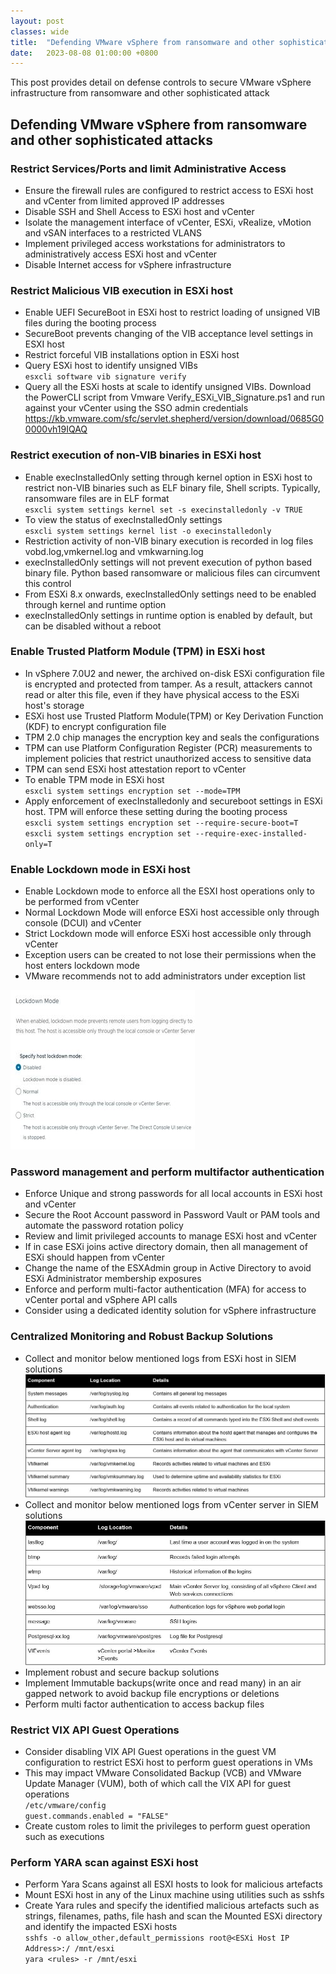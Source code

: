 ```yaml
---
layout: post
classes: wide
title:  "Defending VMware vSphere from ransomware and other sophisticated attacks"
date:   2023-08-08 01:00:00 +0800
--- 
```

This post provides detail on defense controls to secure VMware vSphere infrastructure from ransomware and other sophisticated attack

 
## Defending VMware vSphere from ransomware and other sophisticated attacks

### Restrict Services/Ports and limit Administrative Access

- Ensure the firewall rules are configured to restrict access to ESXi host and vCenter from limited approved IP addresses    
- Disable SSH and Shell Access to ESXi host and vCenter    
- Isolate the management interface of vCenter, ESXi, vRealize, vMotion and vSAN interfaces to a restricted VLANS    
- Implement privileged access workstations for administrators to administratively access ESXi host and vCenter    
- Disable Internet access for vSphere infrastructure    

### Restrict Malicious VIB execution in ESXi host

- Enable UEFI SecureBoot in ESXi host to restrict loading of unsigned VIB files during the booting process  
- SecureBoot prevents changing of the VIB acceptance level settings in ESXI host  
- Restrict forceful VIB installations option in ESXi host  
- Query ESXi host to identify unsigned VIBs  
 `esxcli software vib signature verify`  
- Query all the ESXi hosts at scale to identify unsigned VIBs. Download the PowerCLI script from Vmware Verify_ESXi_VIB_Signature.ps1 and run against your vCenter using the SSO admin credentials  
  https://kb.vmware.com/sfc/servlet.shepherd/version/download/0685G00000vh19IQAQ  

### Restrict execution of non-VIB binaries in ESXi host

- Enable execInstalledOnly setting through kernel option in ESXi host to restrict non-VIB binaries such as ELF binary file, Shell scripts. Typically, ransomware files are in ELF format  
  `esxcli system settings kernel set -s execinstalledonly -v TRUE`  
- To view the status of execInstalledOnly settings  
  `esxcli system settings kernel list -o execinstalledonly`  
- Restriction activity of non-VIB binary execution is recorded in log files vobd.log,vmkernel.log and vmkwarning.log  
- execInstalledOnly settings will not prevent execution of python based binary file. Python based ransomware or malicious files can circumvent this control  
- From ESXi 8.x onwards, execInstalledOnly settings need to be enabled through kernel and runtime option  
- execInstalledOnly settings in runtime option is enabled by default, but can be disabled without a reboot    

### Enable Trusted Platform Module (TPM) in ESXi host

- In vSphere 7.0U2 and newer, the archived on-disk ESXi configuration file is encrypted and protected from tamper. As a result, attackers cannot read or alter this file, even if they have physical access to the ESXi host's storage  
- ESXi host use Trusted Platform Module(TPM) or Key Derivation Function (KDF) to encrypt configuration file  
- TPM 2.0 chip manages the encryption key and seals the configurations  
- TPM can use Platform Configuration Register (PCR) measurements to implement policies that restrict unauthorized access to sensitive data  
- TPM can send ESXi host attestation report to vCenter  
- To enable TPM mode in ESXi host  
  `esxcli system settings encryption set --mode=TPM`  
- Apply enforcement of execInstalledonly and secureboot settings in ESXi host. TPM will enforce these setting during the booting process  
  `esxcli system settings encryption set --require-secure-boot=T`  
  `esxcli system settings encryption set --require-exec-installed-only=T`  

### Enable Lockdown mode in ESXi host

- Enable Lockdown mode to enforce all the ESXI host operations only to be performed from vCenter  
- Normal Lockdown Mode will enforce ESXi host accessible only through console (DCUI) and vCenter  
- Strict Lockdown mode will enforce ESXi host accessible only through vCenter  
- Exception users can be created to not lose their permissions when the host enters lockdown mode   
- VMware recommends not to add administrators under exception list  

![Lockdown_Mode](/image/esxi/lockdownmode.JPG)

### Password management and perform multifactor authentication

- Enforce Unique and strong passwords for all local accounts in ESXi host and vCenter  
- Secure the Root Account password in Password Vault or PAM tools and automate the password rotation policy  
- Review and limit privileged accounts to manage ESXi host and vCenter  
- If in case ESXi joins active directory domain, then all management of ESXi should happen from vCenter  
- Change the name of the ESXAdmin group in Active Directory to avoid ESXi Administrator membership exposures  
- Enforce and perform multi-factor authentication (MFA) for access to vCenter portal and vSphere API calls  
- Consider using a dedicated identity solution for vSphere infrastructure  

### Centralized Monitoring and Robust Backup Solutions

- Collect and monitor below mentioned logs from ESXi host in SIEM solutions  
![ESXi_logs](/image/esxi/esxilogs.JPG)  
- Collect and monitor below mentioned logs from vCenter server in SIEM solutions  
![vCenter_logs](/image/esxi/vcenterlogs.JPG)  
- Implement robust and secure backup solutions  
- Implement Immutable backups(write once and read many) in an air gapped network to avoid backup file encryptions or deletions  
- Perform multi factor authentication to access backup files  

### Restrict VIX API Guest Operations

- Consider disabling VIX API Guest operations in the guest VM configuration to restrict ESXi host to perform guest operations in VMs  
- This may impact VMware Consolidated Backup (VCB) and VMware Update Manager (VUM), both of which call the VIX API for guest operations  
  `/etc/vmware/config`  
  `guest.commands.enabled = "FALSE"`  
- Create custom roles to limit the privileges to perform guest operation such as executions  

### Perform YARA scan against ESXi host
- Perform Yara Scans against all ESXI hosts to look for malicious artefacts 
- Mount ESXi host in any of the Linux machine using utilities such as sshfs  
- Create Yara rules and specify the identified malicious artefacts such as strings, filenames, paths, file hash and scan the Mounted ESXi directory and identify the impacted ESXi hosts  
  `sshfs -o allow_other,default_permissions root@<ESXi Host IP Address>:/ /mnt/esxi`  
  `yara <rules> -r /mnt/esxi`  
